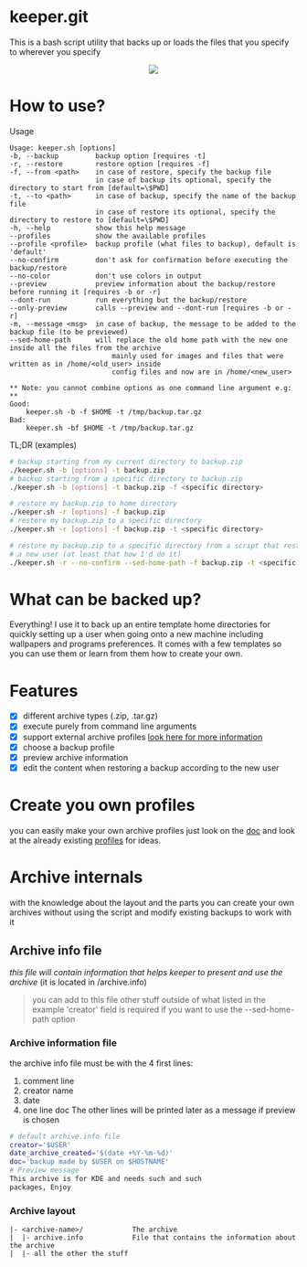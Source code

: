 # keeper.git
This is a bash script utility that backs up or loads
the files that you specify to wherever you specify

<p align="center">
  <img src="https://img.shields.io/github/repo-size/nonomain/keeper?style=for-the-badge">
</p>

# How to use?
Usage
```
Usage: keeper.sh [options]
-b, --backup         backup option [requires -t]
-r, --restore        restore option [requires -f]
-f, --from <path>    in case of restore, specify the backup file
                     in case of backup its optional, specify the directory to start from [default=\$PWD]
-t, --to <path>      in case of backup, specify the name of the backup file
                     in case of restore its optional, specify the directory to restore to [default=\$PWD]
-h, --help           show this help message
--profiles           show the available profiles
--profile <profile>  backup profile (what files to backup), default is 'default'
--no-confirm         don't ask for confirmation before executing the backup/restore
--no-color           don't use colors in output
--preview            preview information about the backup/restore before running it [requires -b or -r]
--dont-run           run everything but the backup/restore
--only-preview       calls --preview and --dont-run [requires -b or -r]
-m, --message <msg>  in case of backup, the message to be added to the backup file (to be previewed)
--sed-home-path      will replace the old home path with the new one inside all the files from the archive
                         mainly used for images and files that were written as in /home/<old_user> inside
                         config files and now are in /home/<new_user>

** Note: you cannot combine options as one command line argument e.g: **
Good:
    keeper.sh -b -f $HOME -t /tmp/backup.tar.gz
Bad:
    keeper.sh -bf $HOME -t /tmp/backup.tar.gz
```

TL;DR (examples)
```sh
# backup starting from my current directory to backup.zip
./keeper.sh -b [options] -t backup.zip
# backup starting from a specific directory to backup.zip
./keeper.sh -b [options] -t backup.zip -f <specific directory>

# restore my backup.zip to home directory
./keeper.sh -r [options] -f backup.zip
# restore my backup.zip to a specific directory
./keeper.sh -r [options] -f backup.zip -t <specific directory>

# restore my backup.zip to a specific directory from a script that restores that config to
# a new user (at least that how I'd do it)
./keeper.sh -r --no-confirm --sed-home-path -f backup.zip -t <specific directory>
```

# What can be backed up?
Everything! I use it to back up an entire template home
directories for quickly setting up a user when going onto a new machine
including wallpapers and programs preferences.
It comes with a few templates so you can use them or learn
from them how to create your own.

# Features
- [x] different archive types (.zip, .tar.gz)
- [x] execute purely from command line arguments
- [x] support external archive profiles [look here for more information](./PROFILES.md)
- [x] choose a backup profile
- [x] preview archive information
- [x] edit the content when restoring a backup according to the new user

# Create you own profiles
you can easily make your own archive profiles just look on the [doc](./PROFILES.md)
and look at the already existing [profiles](./profiles/) for ideas.

# Archive internals
with the knowledge about the layout and the parts you can create your own archives without
using the script and modify existing backups to work with it
## Archive info file
*this file will contain information that helps keeper to present and use the archive*
(it is located in <archive-dir>/archive.info)
> you can add to this file other stuff outside of what listed in the example
> 'creator' field is required if you want to use the --sed-home-path option

### Archive information file
the archive info file must be with the 4 first lines:
1. comment line
2. creator name
3. date
4. one line doc
The other lines will be printed later as a message if preview is chosen
```sh
# default archive.info file
creator='$USER'
date_archive_created='$(date +%Y-%m-%d)'
doc='backup made by $USER on $HOSTNAME'
# Preview message
This archive is for KDE and needs such and such
packages, Enjoy
```
### Archive layout
```
|- <archive-name>/            The archive
|  |- archive.info            File that contains the information about the archive
|  |- all the other the stuff
```
